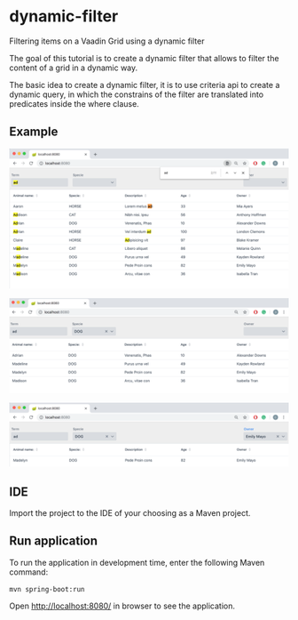 # dynamic-filter
Filtering items on a Vaadin Grid using a dynamic filter

The goal of this tutorial is to create a dynamic filter that allows to filter the content of a grid in a dynamic way.

The basic idea to create a dynamic filter, it is to use criteria api to create a dynamic query, in which the
constrains of the filter are translated into predicates inside the where clause.

## Example

![](image3.png)


![](image2.png)


![](image1.png)

## IDE
Import the project to the IDE of your choosing as a Maven project.
 
## Run application

To run the application in development time, enter the following Maven
command:  
```
mvn spring-boot:run
```

Open [http://localhost:8080/](http://localhost:8080/) in browser to see
the application.
